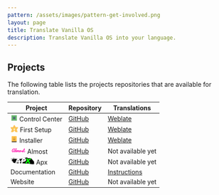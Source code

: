 ```yaml
---
pattern: /assets/images/pattern-get-involved.png
layout: page
title: Translate Vanilla OS
description: Translate Vanilla OS into your language.
---
```


## Projects
The following table lists the projects repositories that are available for translation.

| Project | Repository | Translations |
| ------- | ---------- | ------------ |
| <img src="/assets/images/icons/control-center.svg" height="16" /> Control Center | [GitHub](https://github.com/Vanilla-OS/vanilla-control-center) | [Weblate](https://hosted.weblate.org/projects/vanilla-os/control-center/) |
| <img src="/assets/images/icons/first-setup.svg" height="16" /> First Setup | [GitHub](https://github.com/Vanilla-OS/first-setup) | [Weblate](https://hosted.weblate.org/projects/vanilla-os/first-setup/) |
| <img src="/assets/images/icons/installer.svg" height="16" /> Installer | [GitHub](https://github.com/Vanilla-OS/vanilla-installer) | [Weblate]([https://gitlocalize.com/repo/8114](https://hosted.weblate.org/projects/vanilla-os/installer/)) |
| <img src="/assets/images/icons/almost.png" height="16" /> Almost | [GitHub](https://github.com/Vanilla-OS/Almost) | Not available yet |
| <img src="/assets/images/icons/apx.png" height="16" /> Apx | [GitHub](https://github.com/Vanilla-OS/Apx) | Not available yet |
| Documentation | [GitHub](https://github.com/vanilla-os/documentation) | [Instructions](https://github.com/Vanilla-OS/documentation/blob/main/TRANSLATE.md) |
| Website | [GitHub](https://github.com/Vanilla-OS/website) | Not available yet |

